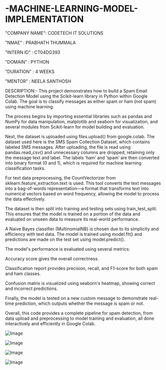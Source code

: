 # -MACHINE-LEARNING-MODEL-IMPLEMENTATION

"COMPANY NAME": CODETECH IT SOLUTIONS

"NMAE" : PRABHATH THUMMALA

"INTERN ID" : CT04DG393

"DOMAIN" : PYTHON

"DURATION" : 4 WEEKS

"MENTOR" : NEELA SANTHOSH

DESCRIPTION:-
This project demonstrates how to build a Spam Email Detection Model using the Scikit-learn library in Python within Google Colab. The goal is to classify messages as either spam or ham (not spam) using machine learning.

The process begins by importing essential libraries such as pandas and NumPy for data manipulation, matplotlib and seaborn for visualization, and several modules from Scikit-learn for model building and evaluation.

Next, the dataset is uploaded using files.upload() from google.colab. The dataset used here is the SMS Spam Collection Dataset, which contains labeled SMS messages. After uploading, the file is read using pandas.read_csv() and unnecessary columns are dropped, retaining only the message text and label. The labels ‘ham’ and ‘spam’ are then converted into binary format (0 and 1), which is required for machine learning classification tasks.

For text data preprocessing, the CountVectorizer from sklearn.feature_extraction.text is used. This tool converts the text messages into a bag-of-words representation—a format that transforms text into numerical vectors based on word frequency, allowing the model to process the data effectively.

The dataset is then split into training and testing sets using train_test_split. This ensures that the model is trained on a portion of the data and evaluated on unseen data to measure its real-world performance.

A Naive Bayes classifier (MultinomialNB) is chosen due to its simplicity and efficiency with text data. The model is trained using model.fit() and predictions are made on the test set using model.predict().

The model's performance is evaluated using several metrics:

Accuracy score gives the overall correctness.

Classification report provides precision, recall, and F1-score for both spam and ham classes.

Confusion matrix is visualized using seaborn's heatmap, showing correct and incorrect predictions.

Finally, the model is tested on a new custom message to demonstrate real-time prediction, which outputs whether the message is spam or not.

Overall, this code provides a complete pipeline for spam detection, from data upload and preprocessing to model training and evaluation, all done interactively and efficiently in Google Colab.

![Image](https://github.com/user-attachments/assets/0d237f3c-810b-41d5-8d16-1c871dff2812)

![Image](https://github.com/user-attachments/assets/e2528391-5e24-4f58-ad7c-cbda63a3e82e)

![Image](https://github.com/user-attachments/assets/4e79b2ca-e611-42e1-a8e1-c6b317de1b41)

![Image](https://github.com/user-attachments/assets/3f1cb863-0b6c-40e7-bc4d-3f9359410263)
